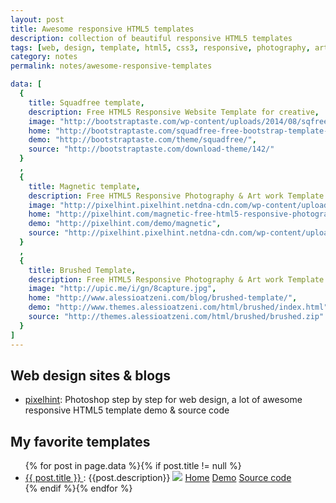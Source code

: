 ```yaml
---
layout: post
title: Awesome responsive HTML5 templates
description: collection of beautiful responsive HTML5 templates
tags: [web, design, template, html5, css3, responsive, photography, art, white, dark, black]
category: notes
permalink: notes/awesome-responsive-templates

data: [
  {
    title: Squadfree template,
    description: Free HTML5 Responsive Website Template for creative,
    image: "http://bootstraptaste.com/wp-content/uploads/2014/08/sqfree.jpg",
    home: "http://bootstraptaste.com/squadfree-free-bootstrap-template-creative/",
    demo: "http://bootstraptaste.com/theme/squadfree/",
    source: "http://bootstraptaste.com/download-theme/142/"
  }
  ,
  {
    title: Magnetic template,
    description: Free HTML5 Responsive Photography & Art work Template in white style,
    image: "http://pixelhint.pixelhint.netdna-cdn.com/wp-content/uploads/2014/05/home-portfolio.jpg",
    home: "http://pixelhint.com/magnetic-free-html5-responsive-photography-website-template/",
    demo: "http://pixelhint.com/demo/magnetic",
    source: "http://pixelhint.pixelhint.netdna-cdn.com/wp-content/uploads/2014/05/magnetic.zip"
  }
  ,
  {
    title: Brushed Template,
    description: Free HTML5 Responsive Photography & Art work Template in dark style,
    image: "http://upic.me/i/gn/8capture.jpg",
    home: "http://www.alessioatzeni.com/blog/brushed-template/",
    demo: "http://www.themes.alessioatzeni.com/html/brushed/index.html",
    source: "http://themes.alessioatzeni.com/html/brushed/brushed.zip"
  }
]
---
```


## Web design sites & blogs
- [pixelhint](http://pixelhint.com/): Photoshop step by step for web design, a lot of awesome responsive HTML5 template demo & source code

## My favorite templates
<ul class="my-favorite-templates">
   {% for post in page.data %}{% if post.title != null %}
     <li itemscope>
       <a href="{{ post.url }}">
         {{ post.title }}
       </a>
       : {{post.description}}
       <img src="{{ post.image }}">
       <a class="pure-button button-small" href="{{ post.home }}"><i class="fa fa-home"></i>Home</a>
       <a class="pure-button button-small" href="{{ post.demo }}"><i class="fa fa-play"></i>Demo</a>
       <a class="pure-button button-small" href="{{ post.source }}"><i class="fa fa-code"></i>Source code</a>
     </li>
   {% endif %}{% endfor %}
 </ul>
